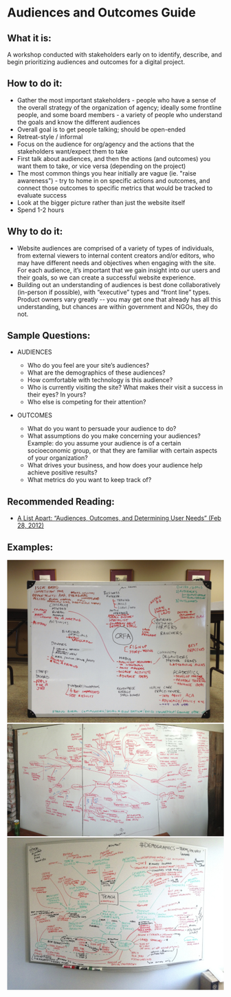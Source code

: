 # Audiences and Outcomes Guide

## What it is:

A workshop conducted with stakeholders early on to identify, describe, and begin prioritizing audiences and outcomes for a digital project.

## How to do it:

* Gather the most important stakeholders - people who have a sense of the overall strategy of the organization of agency; ideally some frontline people, and some board members - a variety of people who understand the goals and know the different audiences
* Overall goal is to get people talking; should be open-ended
* Retreat-style / informal
* Focus on the audience for org/agency and the actions that the stakeholders want/expect them to take
* First talk about audiences, and then the actions (and outcomes) you want them to take, or vice versa (depending on the project)
* The most common things you hear initially are vague (ie. "raise awareness") - try to home in on specific actions and outcomes, and connect those outcomes to specific metrics that would be tracked to evaluate success
* Look at the bigger picture rather than just the website itself
* Spend 1-2 hours

## Why to do it:

* Website audiences are comprised of a variety of types of individuals, from external viewers to internal content creators and/or editors, who may have different needs and objectives when engaging with the site. For each audience, it’s important that we gain insight into our users and their goals, so we can create a successful website experience.
* Building out an understanding of audiences is best done collaboratively (in-person if possible), with “executive” types and “front line” types.  Product owners vary greatly -- you may get one that already has all this understanding, but chances are within government and NGOs, they do not.

## Sample Questions:

* AUDIENCES
  * Who do you feel are your site’s audiences?
  * What are the demographics of these audiences?
  * How comfortable with technology is this audience?
  * Who is currently visiting the site? What makes their visit a success in their eyes? In yours?
  * Who else is competing for their attention?

* OUTCOMES
  * What do you want to persuade your audience to do?
  * What assumptions do you make concerning your audiences? Example: do you assume your audience is of a certain socioeconomic group, or that they are familiar with certain aspects of your organization?
  * What drives your business, and how does your audience help achieve positive results?
  * What metrics do you want to keep track of?

## Recommended Reading:

* [A List Apart: “Audiences, Outcomes, and Determining User Needs” (Feb 28, 2012)](http://alistapart.com/article/audiences-outcomes-and-determining-user-needs)

## Examples:

![CFRA example](../../assets/CRFA-a%26o.jpg "CFRA Example")
![Lexicon example](../../assets/lexicon-a%26o.jpg "Lexicon Example")
![Teach example](../../assets/teach-a%26o.jpg "Teach Example")
